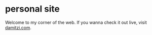 # personal site

Welcome to my corner of the web. If you wanna check it out live, visit [damitzi.com](https://damitzi.com).
